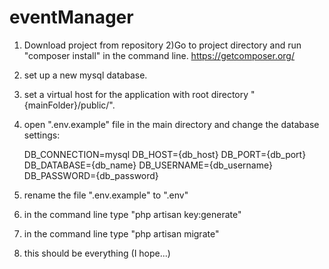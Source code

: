 # eventManager
1) Download project from repository
2)Go to project directory and run "composer install" in the command line.
	https://getcomposer.org/
3) set up a new mysql database.
4) set a virtual host for the application with root directory "{mainFolder}/public/".
5) open ".env.example" file in the main directory and change the database settings:

	DB_CONNECTION=mysql
	DB_HOST={db_host}
	DB_PORT={db_port}
	DB_DATABASE={db_name}
	DB_USERNAME={db_username}
	DB_PASSWORD={db_password}
6) rename the file ".env.example" to ".env"
7) in the command line type "php artisan key:generate"
8) in the command line type "php artisan migrate"
9) this should be everything (I hope...)
